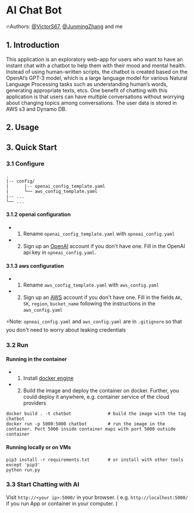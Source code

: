 # AI Chat Bot

🔥Authors: [@VictorS67](https://github.com/VictorS67), [@JunmingZhang](https://github.com/JunmingZhang) and me

## 1. Introduction

This application is an exploratory web-app for users who want to have an instant chat with a chatbot to help them with their mood and mental health. Instead of using human-written scripts, the chatbot is created based on the OpenAI’s GPT-3 model, which is a large language model for various Natural Language Processing tasks such as understanding human’s words, generating appropriate texts, etcs. One benefit of chatting with this application is that users can have multiple conversations without worrying about changing topics among conversations. The user data is stored in AWS s3 and Dynamo DB.

## 2. Usage


## 3. Quick Start

### 3.1 Configure 

```shell
.
|-- config/
|      |-- openai_config_template.yaml
|      └── aws_config_template.yaml
|-- ...
└── ...
```
#### 3.1.2 openai configuration

- 1. Rename  `openai_config_template.yaml` with `opneai_config.yaml`
- 2. Sign up an [OpenAI](https://openai.com/) account if you don't have one. Fill in the OpenAI api key in `opneai_config.yaml`.

#### 3.1.3 aws configuration

- 1. Rename  `aws_config_template.yaml` with `aws_config.yaml`
- 2. Sign up an [AWS](https://aws.amazon.com/) account if you don't have one. Fill in the fields `AK`, `SK`, `region`, `bucket_name` following the instructions in the `aws_config.yaml` 

⚡️Note: `opneai_config.yaml` and `aws_config.yaml` are in `.gitignore` so that you don't need to worry about leaking credentials

### 3.2 Run 

#### Running in the container

- 1. Install [docker engine](https://docs.docker.com/engine/install/)
- 2. Build the image and deploy the container on docker. Further, you could deploy it anywhere, e.g. container service of the cloud providers
```shell
docker build . -t chatbot              # build the image with the tag chatbot
docker run -p 5000:5000 chatbot        # run the image in the container. Port 5000 inside container maps with port 5000 outside container
```

#### Running locally or on VMs

```shell
pip3 install -r requirements.txt       # or install with other tools except 'pip3'
python run.py
```

### 3.3 Start Chatting with AI 

Visit `http://<your ip>:5000/` in your browser. ( e.g. `http://localhost:5000/` if you run App or container in your computer. )
